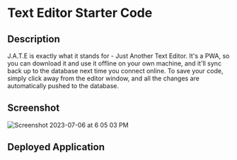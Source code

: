 # Text Editor Starter Code

## Description

J.A.T.E is exactly what it stands for - Just Another Text Editor. It's a PWA, so you can download it and use it offline on your own machine, and it'll sync back up to the database next time you connect online. To save your code, simply click away from the editor window, and all the changes are automatically pushed to the database. 

## Screenshot

![Screenshot 2023-07-06 at 6 05 03 PM](https://github.com/Williamatthewood/PWA-Text-Editor/assets/112597870/f23a7149-9980-403c-a810-e554e2db5409)


## Deployed Application

